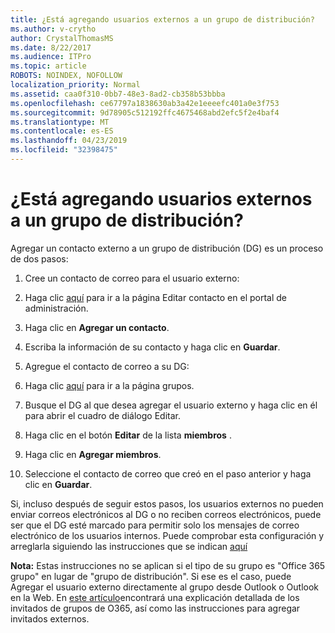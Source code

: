 ```yaml
---
title: ¿Está agregando usuarios externos a un grupo de distribución?
ms.author: v-crytho
author: CrystalThomasMS
ms.date: 8/22/2017
ms.audience: ITPro
ms.topic: article
ROBOTS: NOINDEX, NOFOLLOW
localization_priority: Normal
ms.assetid: caa0f310-0bb7-48e3-8ad2-cb358b53bbba
ms.openlocfilehash: ce67797a1838630ab3a42e1eeeefc401a0e3f753
ms.sourcegitcommit: 9d78905c512192ffc4675468abd2efc5f2e4baf4
ms.translationtype: MT
ms.contentlocale: es-ES
ms.lasthandoff: 04/23/2019
ms.locfileid: "32398475"
---
```

# <a name="adding-external-users-to-a-distribution-group"></a>¿Está agregando usuarios externos a un grupo de distribución?

Agregar un contacto externo a un grupo de distribución (DG) es un proceso de dos pasos:
  
1. Cree un contacto de correo para el usuario externo:
    
1. Haga clic [aquí](https://admin.microsoft.com/adminportal/home#/Contact) para ir a la página Editar contacto en el portal de administración. 
    
2. Haga clic en **Agregar un contacto**.
    
3. Escriba la información de su contacto y haga clic en **Guardar**.
    
2. Agregue el contacto de correo a su DG:
    
1. Haga clic [aquí](https://admin.microsoft.com/adminportal/home#/groups) para ir a la página grupos. 
    
2. Busque el DG al que desea agregar el usuario externo y haga clic en él para abrir el cuadro de diálogo Editar.
    
3. Haga clic en el botón **Editar** de la lista **miembros** . 
    
4. Haga clic en **Agregar miembros**.
    
5. Seleccione el contacto de correo que creó en el paso anterior y haga clic en **Guardar**.
    
Si, incluso después de seguir estos pasos, los usuarios externos no pueden enviar correos electrónicos al DG o no reciben correos electrónicos, puede ser que el DG esté marcado para permitir solo los mensajes de correo electrónico de los usuarios internos. Puede comprobar esta configuración y arreglarla siguiendo las instrucciones que se indican [aquí](https://support.office.com/article/Fix-email-delivery-issues-for-error-code-5-7-133-in-Office-365-991abc19-7756-438f-abcb-39f69b80f284.aspx)
  
 **Nota:** Estas instrucciones no se aplican si el tipo de su grupo es "Office 365 grupo" en lugar de "grupo de distribución". Si ese es el caso, puede Agregar el usuario externo directamente al grupo desde Outlook o Outlook en la Web. En [este artículo](https://support.office.com/article/Guest-access-in-Office-365-Groups-bfc7a840-868f-4fd6-a390-f347bf51aff6.aspx)encontrará una explicación detallada de los invitados de grupos de O365, así como las instrucciones para agregar invitados externos.
  

